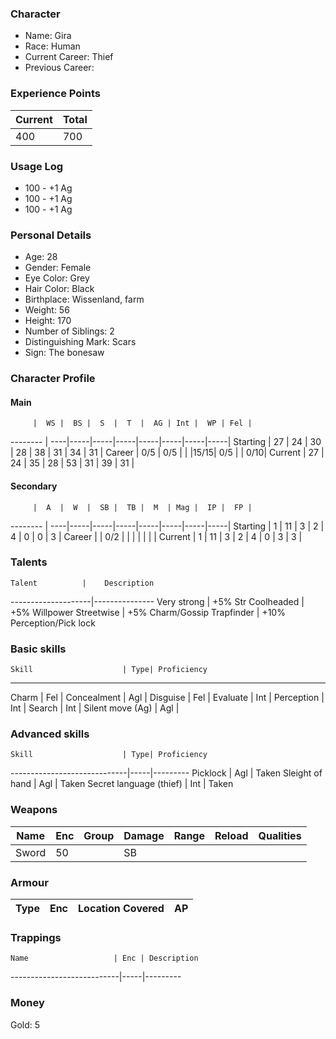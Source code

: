 ### Character
- Name: Gira
- Race: Human
- Current Career: Thief
- Previous Career:

### Experience Points
Current | Total
--------|------
 400    | 700
    
### Usage Log
- 100 - +1 Ag
- 100 - +1 Ag
- 100 - +1 Ag



### Personal Details
- Age: 28
- Gender: Female
- Eye Color: Grey
- Hair Color: Black
- Birthplace: Wissenland, farm
- Weight:  56
- Height:  170
- Number of Siblings: 2
- Distinguishing Mark: Scars
- Sign: The bonesaw

### Character Profile

#### Main
         |  WS |  BS |  S  |  T  |  AG | Int |  WP | Fel |
-------- | ----|-----|-----|-----|-----|-----|-----|-----|
Starting |  27 |  24 |  30 |  28 |  38 |  31 |  34 |  31 |
Career   | 0/5 | 0/5 |     |     |15/15| 0/5 |     | 0/10|
Current  |  27 |  24 |  35 |  28 |  53 |  31 |  39 |  31 |

#### Secondary
         |  A  |  W  |  SB |  TB |  M  | Mag |  IP |  FP |
-------- | ----|-----|-----|-----|-----|-----|-----|-----|
Starting |  1  |  11 |  3  |  2  |  4  |  0  |  0  |  3  |
Career   |     | 0/2 |     |     |     |     |     |     |
Current  |  1  |  11 |  3  |  2  |  4  |  0  |  3  |  3  |
  
### Talents
    Talent          |    Description
--------------------|---------------
Very strong         | +5% Str
Coolheaded          | +5% Willpower
Streetwise          | +5% Charm/Gossip
Trapfinder          | +10% Perception/Pick lock

### Basic skills
    Skill                    | Type| Proficiency
_________________________________________________
Charm                        | Fel | 
Concealment                  | Agl | 
Disguise                     | Fel | 
Evaluate       		     | Int |
Perception                   | Int |
Search                       | Int |
Silent move (Ag)             | Agl | 					

### Advanced skills
    Skill                    | Type| Proficiency
-----------------------------|-----|---------
Picklock                     | Agl | Taken
Sleight of hand              | Agl | Taken
Secret language (thief)      | Int | Taken


### Weapons
   Name  | Enc | Group | Damage | Range | Reload | Qualities
-------- |-----|-------|--------|-------|--------|---------------------------------
   Sword |  50 |       |   SB   |       |        |
 
### Armour
   Type   | Enc | Location Covered | AP |
----------|-----|------------------|----|

### Trappings
    Name                   | Enc | Description
---------------------------|-----|---------

### Money
Gold: 5
